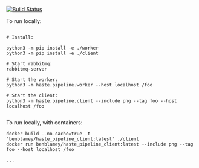 [![Build Status](https://travis-ci.org/HASTE-project/cellprofiler-pipeline.svg?branch=master)](https://travis-ci.org/HASTE-project/cellprofiler-pipeline)



To run locally:

```

# Install:

python3 -m pip install -e ./worker
python3 -m pip install -e ./client

# Start rabbitmq:
rabbitmq-server

# Start the worker:
python3 -m haste.pipeline.worker --host localhost /foo

# Start the client:
python3 -m haste.pipeline.client --include png --tag foo --host localhost /foo


```


To run locally, with containers:

```
docker build --no-cache=true -t "benblamey/haste_pipeline_client:latest" ./client
docker run benblamey/haste_pipeline_client:latest --include png --tag foo --host localhost /foo

...
```